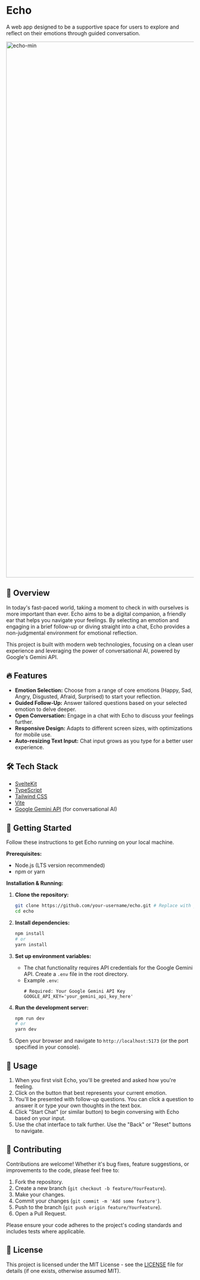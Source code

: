 # Echo

A web app designed to be a supportive space for users to explore and reflect on their emotions through guided conversation.

<img width="1439" alt="echo-min" src="https://github.com/user-attachments/assets/4a52338d-0216-40e7-94e4-e3fc36890a99" />

## 🧭 Overview

In today's fast-paced world, taking a moment to check in with ourselves is more important than ever. Echo aims to be a digital companion, a friendly ear that helps you navigate your feelings. By selecting an emotion and engaging in a brief follow-up or diving straight into a chat, Echo provides a non-judgmental environment for emotional reflection.

This project is built with modern web technologies, focusing on a clean user experience and leveraging the power of conversational AI, powered by Google's Gemini API.

## 🔥 Features

*   **Emotion Selection:** Choose from a range of core emotions (Happy, Sad, Angry, Disgusted, Afraid, Surprised) to start your reflection.
*   **Guided Follow-Up:** Answer tailored questions based on your selected emotion to delve deeper.
*   **Open Conversation:** Engage in a chat with Echo to discuss your feelings further.
*   **Responsive Design:** Adapts to different screen sizes, with optimizations for mobile use.
*   **Auto-resizing Text Input:** Chat input grows as you type for a better user experience.

## 🛠️ Tech Stack

*   [SvelteKit](https://kit.svelte.dev/)
*   [TypeScript](https://www.typescriptlang.org/)
*   [Tailwind CSS](https://tailwindcss.com/)
*   [Vite](https://vitejs.dev/)
*   [Google Gemini API](https://ai.google.dev/) (for conversational AI)

## 🚀 Getting Started

Follow these instructions to get Echo running on your local machine.

**Prerequisites:**

*   Node.js (LTS version recommended)
*   npm or yarn

**Installation & Running:**

1.  **Clone the repository:**
    ```bash
    git clone https://github.com/your-username/echo.git # Replace with your repo URL
    cd echo
    ```

2.  **Install dependencies:**
    ```bash
    npm install
    # or
    yarn install
    ```

3.  **Set up environment variables:**
    *   The chat functionality requires API credentials for the Google Gemini API. Create a `.env` file in the root directory.
    *   Example `.env`:
        ```dotenv
        # Required: Your Google Gemini API Key
        GOOGLE_API_KEY='your_gemini_api_key_here'
        ```

4.  **Run the development server:**
    ```bash
    npm run dev
    # or
    yarn dev
    ```

5.  Open your browser and navigate to `http://localhost:5173` (or the port specified in your console).

## 💬 Usage

1.  When you first visit Echo, you'll be greeted and asked how you're feeling.
2.  Click on the button that best represents your current emotion.
3.  You'll be presented with follow-up questions. You can click a question to answer it or type your own thoughts in the text box.
4.  Click "Start Chat" (or similar button) to begin conversing with Echo based on your input.
5.  Use the chat interface to talk further. Use the "Back" or "Reset" buttons to navigate.

## 🤝 Contributing

Contributions are welcome! Whether it's bug fixes, feature suggestions, or improvements to the code, please feel free to:

1.  Fork the repository.
2.  Create a new branch (`git checkout -b feature/YourFeature`).
3.  Make your changes.
4.  Commit your changes (`git commit -m 'Add some feature'`).
5.  Push to the branch (`git push origin feature/YourFeature`).
6.  Open a Pull Request.

Please ensure your code adheres to the project's coding standards and includes tests where applicable.

## 📄 License

This project is licensed under the MIT License - see the [LICENSE](LICENSE) file for details (if one exists, otherwise assumed MIT).
